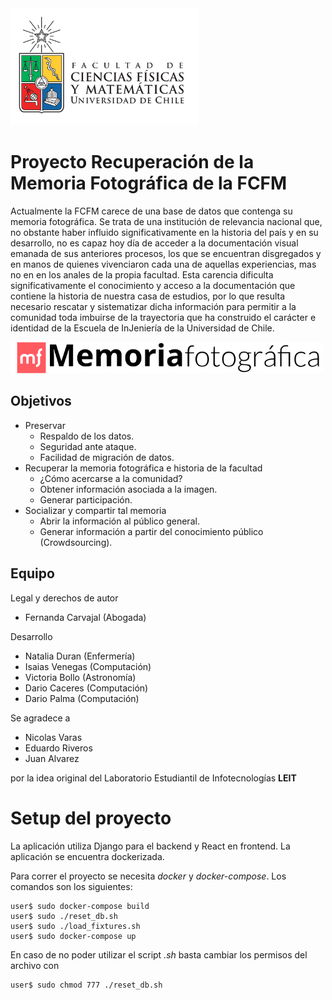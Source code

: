 <img src="uchile_fcfm.svg" width="300px"/>

# Proyecto Recuperación de la Memoria Fotográfica de la FCFM

Actualmente la FCFM carece de una base de datos que contenga su memoria fotográfica. Se trata de una institución de relevancia nacional que, no obstante haber influido significativamente en la historia del país y en su desarrollo, no es capaz hoy día de acceder a la documentación visual emanada de sus anteriores procesos, los que se encuentran disgregados y en manos de quienes vivenciaron cada una de aquellas experiencias, mas no en en los anales de la propia facultad. Esta carencia dificulta significativamente el conocimiento y acceso a la documentación que contiene la historia de nuestra casa de estudios, por lo que resulta necesario rescatar y sistematizar dicha información para permitir a la comunidad toda imbuirse de la trayectoria que ha construido el carácter e identidad de la Escuela de InJeniería de la Universidad de Chile.

<img width="500px" src="frontend/public/assets/logoExt.svg" />

## Objetivos

* Preservar
  * Respaldo de los datos.
  * Seguridad ante ataque.
  * Facilidad de migración de datos.
* Recuperar la memoria fotográfica e historia de la facultad
  * ¿Cómo acercarse a la comunidad?
  * Obtener información asociada a la imagen.
  * Generar participación.
* Socializar y compartir tal memoria
  * Abrir la información al público general.
  * Generar información a partir del conocimiento público (Crowdsourcing).

## Equipo

Legal y derechos de autor
  - Fernanda Carvajal (Abogada) 

Desarrollo
  - Natalia Duran (Enfermería)
  - Isaias Venegas (Computación)
  - Victoria Bollo (Astronomía)
  - Dario Caceres (Computación)
  - Dario Palma (Computación)

Se agradece a
- Nicolas Varas
- Eduardo Riveros
- Juan Alvarez 

por la idea original del Laboratorio Estudiantil de Infotecnologías **LEIT**

# Setup del proyecto

La aplicación utiliza Django para el backend y React en frontend. La aplicación se encuentra dockerizada.

Para correr el proyecto se necesita *docker* y *docker-compose*. Los comandos son los siguientes:

```
user$ sudo docker-compose build
user$ sudo ./reset_db.sh
user$ sudo ./load_fixtures.sh
user$ sudo docker-compose up
```

En caso de no poder utilizar el script *.sh* basta cambiar los permisos del archivo con
```
user$ sudo chmod 777 ./reset_db.sh
```